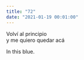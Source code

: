 ```yaml
---
title: "72"
date: "2021-01-19 00:01:00"
---
```


Volví al principio\
y me quiero quedar acá

In this blue.
